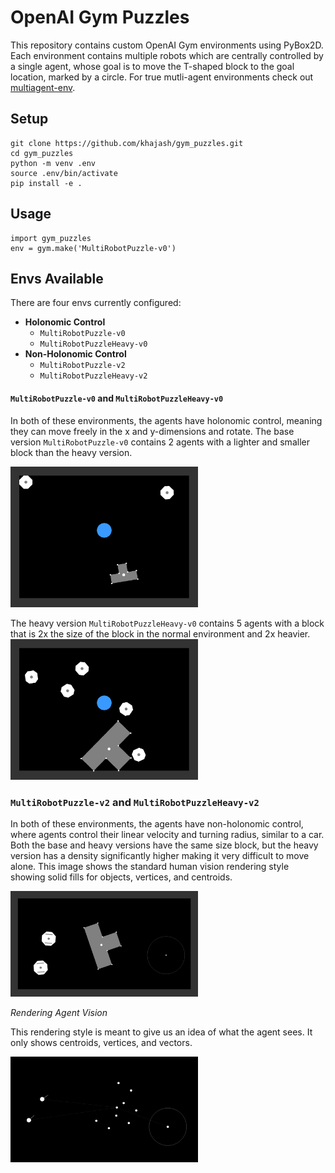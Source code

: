 # OpenAI Gym Puzzles

This repository contains custom OpenAI Gym environments using PyBox2D. Each environment contains multiple robots which are centrally controlled by a single agent, whose goal is to move the T-shaped block to the goal location, marked by a circle. For true mutli-agent environments check out [multiagent-env](https://github.com/khajash/multiagent-env).

## Setup

```
git clone https://github.com/khajash/gym_puzzles.git
cd gym_puzzles
python -m venv .env
source .env/bin/activate
pip install -e .
```

## Usage

```
import gym_puzzles
env = gym.make('MultiRobotPuzzle-v0')
```

## Envs Available
There are four envs currently configured:
-  **Holonomic Control**
    - `MultiRobotPuzzle-v0`
    - `MultiRobotPuzzleHeavy-v0`
- **Non-Holonomic Control**
    - `MultiRobotPuzzle-v2`
    - `MultiRobotPuzzleHeavy-v2`

#### `MultiRobotPuzzle-v0` and `MultiRobotPuzzleHeavy-v0`

In both of these environments, the agents have holonomic control, meaning they can move freely in the x and y-dimensions and rotate. 
The base version `MultiRobotPuzzle-v0` contains 2 agents with a lighter and smaller block than the heavy version.

<!-- ![Centralized MultiRobot Puzzle 00](./imgs/CentralizedMRP0-light.jpg) -->

<img src="./imgs/CentralizedMRP0-light.jpg" width="300">

The heavy version `MultiRobotPuzzleHeavy-v0` contains 5 agents with a block that is 2x the size of the block in the normal environment and 2x heavier.
<img src="./imgs/CentralizedMRP0-Heavy.jpg" width="300">

<!-- ![Centralized MultiRobot Puzzle 00 Heavy](./imgs/CentralizedMRP0-Heavy.jpg) -->


### `MultiRobotPuzzle-v2` and `MultiRobotPuzzleHeavy-v2`

In both of these environments, the agents have non-holonomic control, where agents control their linear velocity and turning radius, similar to a car. 
Both the base and heavy versions have the same size block, but the heavy version has a density significantly higher making it very difficult to move alone. This image shows the standard human vision rendering style showing solid fills for objects, vertices, and centroids.

<!-- ![Centralized MultiRobot Puzzle 02](./imgs/CentralizedMRP1-HumanVision1.jpg) -->
<img src="./imgs/CentralizedMRP1-HumanVision1.jpg" width="300">

*Rendering Agent Vision*

This rendering style is meant to give us an idea of what the agent sees. It only shows centroids, vertices, and vectors. 

<img src="./imgs/CentralizedMRP1-AgentVision.jpg" width="300">
<!-- ![Centralized MultiRobot Puzzle 02-AgentVision](./imgs/CentralizedMRP1-AgentVision.jpg) -->

